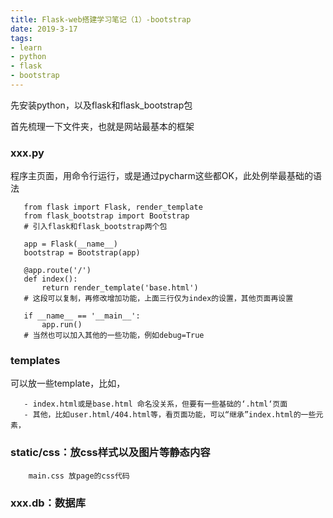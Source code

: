 ```yaml
---
title: Flask-web搭建学习笔记（1）-bootstrap
date: 2019-3-17
tags:
- learn
- python
- flask
- bootstrap
---
```


先安装python，以及flask和flask_bootstrap包

首先梳理一下文件夹，也就是网站最基本的框架

### xxx.py  

程序主页面，用命令行运行，或是通过pycharm这些都OK，此处例举最基础的语法
```
   from flask import Flask, render_template
   from flask_bootstrap import Bootstrap
   # 引入flask和flask_bootstrap两个包
   
   app = Flask(__name__)
   bootstrap = Bootstrap(app)
   
   @app.route('/')
   def index():
       return render_template('base.html')
   # 这段可以复制，再修改增加功能，上面三行仅为index的设置，其他页面再设置 
       
   if __name__ == '__main__':
       app.run()
   # 当然也可以加入其他的一些功能，例如debug=True
```

  <!--- more --->

### templates

可以放一些template，比如，

```
   - index.html或是base.html 命名没关系，但要有一些基础的‘.html‘页面
   - 其他，比如user.html/404.html等，看页面功能，可以“继承”index.html的一些元素，
```

### static/css：放css样式以及图片等静态内容
```
    main.css 放page的css代码
```

### xxx.db：数据库